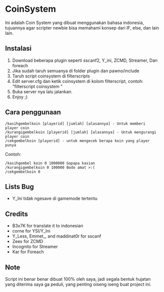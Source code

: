 # CoinSystem
Ini adalah Coin System yang dibuat menggunakan bahasa indonesia, tujuannya agar scripter newbie bisa memahami konsep dari IF, else, dan lain lain.

## Instalasi
1. Download beberapa plugin seperti sscanf2, Y_ini, ZCMD, Streamer, Dan foreach
2. Jika sudah taruh semuanya di folder plugin dan pawno/include
3. Taruh script coinsystem di filterscripts
4. Edit server.cfg dan ketik coinsystem di kolom filterscript, contoh: "filterscript coinsystem "
5. Buka server nya lalu jalankan.
6. Enjoy ;)

## Cara penggunaan
```
/kasihgembelkoin [playerid] [jumlah] [alasannya] - Untuk memberi player coin
/kurangigembelkoin [playerid] [jumlah] [alasannya] - Untuk mengurangi player coin
/cekgembelkoin [playerid] - untuk mengecek berapa koin yang player punya
```

Contoh:
```
/kasihgembel koin 0 1000000 Gapapa kasian
/kurangigembelkoin 0 100000 Bodo amat >:(
/cekgembelkoin 0
```

## Lists Bug
* Y_Ini tidak ngesave di gamemode tertentu

## Credits
* B3x7K for translate it to indonesian
* corne for YSI/Y_Ini
* Y_Less, Emmet_, and maddinat0r for sscanf
* Zeex for ZCMD
* Incognito for Streamer
* Kar for Foreach

## Note
Script ini benar benar dibuat 100% oleh saya, jadi segala bentuk hujatan yang diterima saya ga peduli, yang penting oiseng iseng buat project ini.

